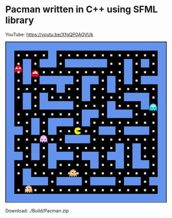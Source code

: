 # Pacman written in C++ using SFML library

YouTube: https://youtu.be/XfgQP0AOVUk

![Screenshot](./presentation/screenshot.png)

Download: ./Build/Pacman.zip

